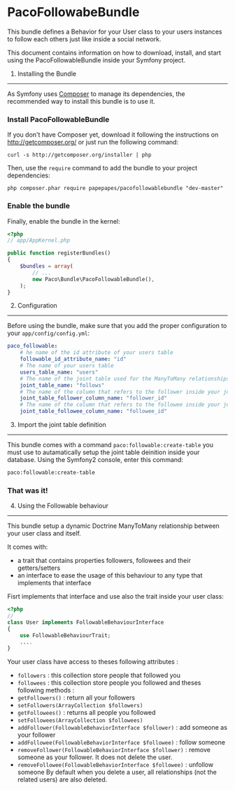 PacoFollowabeBundle
========================
This bundle defines a Behavior for your User class to your users instances to follow each others just like inside a social network. 

This document contains information on how to download, install, and start
using the PacoFollowableBundle inside your Symfony project.

1) Installing the Bundle
----------------------------------

As Symfony uses [Composer](http://getcomposer.org/) to manage its dependencies, the recommended way to install this bundle is to use it.

### Install PacoFollowableBundle


If you don't have Composer yet, download it following the instructions on
http://getcomposer.org/ or just run the following command:

    curl -s http://getcomposer.org/installer | php

Then, use the `require` command to add the bundle to your project dependencies:

    php composer.phar require papepapes/pacofollowablebundle "dev-master"

### Enable the bundle
Finally, enable the bundle in the kernel:

``` php
<?php
// app/AppKernel.php

public function registerBundles()
{
    $bundles = array(
        // ...
        new Paco\Bundle\PacoFollowableBundle(),
    );
}
```


2) Configuration
-------------------------------------

Before using the bundle, make sure that you add the proper configuration to  your `app/config/config.yml`:

```yaml
paco_followable:
    # he name of the id attribute of your users table
    followable_id_attribute_name: "id"
    # The name of your users table
    users_table_name: "users"
    # The name of the joint table used for the ManyToMany relationships
    joint_table_name: "follows"
    # The name of the column that refers to the follower inside your joint table
    joint_table_follower_column_name: "follower_id"
    # The name of the column that refers to the followee inside your joint table
    joint_table_followee_column_name: "followee_id"
```

3) Import the joint table definition
-------------------------------------
This bundle comes with a command `paco:followable:create-table` you must use to autamatically setup the joint table deinition inside your database.
Using the Symfony2 console,  enter this command:
```bash
paco:followable:create-table
```

### That was it!

4) Using the Followable behaviour
---------------------------------
This bundle setup a dynamic Doctrine ManyToMany relationship between your user class and itself.

It comes with:
- a trait that contains properties followers, followees and their getters/setters
- an interface to ease the usage of this behaviour to any type that implements that interface

Fisrt implements that interface and use also the trait inside your user class:
``` php
<?php
// 
class User implements FollowableBehaviourInterface
{
    use FollowableBehaviourTrait;
    ....
}
```

Your user class have access to theses following attributes :
- `followers` : this collection store people that followed you
- `followees` : this collection store people you followed
and theses following methods :
- `getFollowers()` : return all your followers
- `setFollowers(ArrayCollection $followers)`
- `getFollowees()` : returns all people you followed 
- `setFollowees(ArrayCollection $followees)`
- `addFollower(FollowableBehaviorInterface $follower)` : add someone as your follower
- `addFollowee(FollowableBehaviorInterface $followee)` : follow someone
- `removeFollower(FollowableBehaviorInterface $follower)` : remove someone as your follower. It does not delete the user.
- `removeFollowee(FollowableBehaviorInterface $followee)` : unfollow someone
By default when you delete a user, all relationships (not the related users) are also deleted.  

